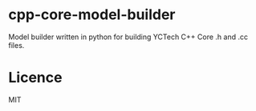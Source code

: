 # cpp-core-model-builder
Model builder written in python for building YCTech C++ Core .h and .cc files.

# Licence
MIT
